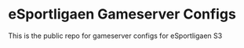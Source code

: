 # eSportligaen Gameserver Configs
This is the public repo for gameserver configs for eSportligaen S3
